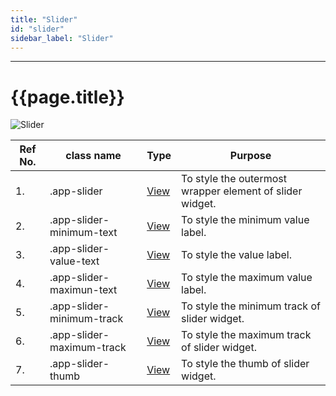 ```yaml
---
title: "Slider"
id: "slider"
sidebar_label: "Slider"
---
```

---


# {{page.title}}

![Slider](/learn/assets/react-native-styles/slider.png)

| Ref No. | class name  | Type | Purpose |
| ---- |-----------|---------|---------|
| 1. |.app-slider| [View](../../view) | To style the outermost wrapper element of slider widget.|
| 2. |.app-slider-minimum-text| [View](../../text) | To style the minimum value label.|
| 3. |.app-slider-value-text| [View](../../text) | To style the value label.|
| 4. |.app-slider-maximun-text| [View](../../text) | To style the maximum value label.|
| 5. |.app-slider-minimum-track| [View](../../view) | To style the minimum track of slider widget.|
| 6. |.app-slider-maximum-track| [View](../../view) | To style the maximum track of slider widget.|
| 7. |.app-slider-thumb| [View](../../view) | To style the thumb of slider widget.|
